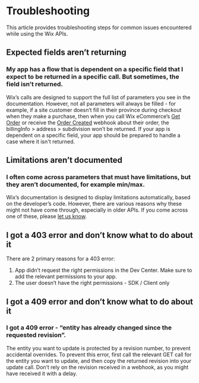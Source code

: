 # Troubleshooting

This article provides troubleshooting steps for common issues encountered while using the Wix APIs.

## Expected fields aren’t returning
### My app has a flow that is dependent on a specific field that I expect to be returned in a specific call. But sometimes, the field isn’t returned.
Wix’s calls are designed to support the full list of parameters you see in the documentation. However, not all parameters will always be filled - for example, 
if a site customer doesn’t fill in their province during checkout when they make a purchase, then when you call Wix eCommerce’s [Get Order](https://dev.wix.com/docs/rest/business-solutions/e-commerce/orders/get-order) 
or receive the [Order Created](https://dev.wix.com/docs/rest/business-solutions/e-commerce/orders/order-created) webhook about their order, 
the billingInfo > address > subdivision won’t be returned. If your app is dependent on a specific field, your app should be prepared to handle a case where it isn't returned.

## Limitations aren’t documented
### I often come across parameters that must have limitations, but they aren’t documented, for example min/max.
Wix’s documentation is designed to display limitations automatically, based on the developer’s code. However, there are various reasons why these might not have come through, 
especially in older APIs. If you come across one of these, please [let us know](https://www.wix.com/support-chatbot?nodeId=25a57397-ccf7-4376-8b74-48d51edf7159&referral=devRels).

## I got a 403 error and don’t know what to do about it
There are 2 primary reasons for a 403 error:
1. App didn’t request the right permissions in the Dev Center. Make sure to add the relevant permissions to your app.
2. The user doesn’t have the right permissions - SDK / Client only

## I got a 409 error and don’t know what to do about it
### I got a 409 error - “entity has already changed since the requested revision”.   
The entity you want to update is protected by a revision number, to prevent accidental overrides. To prevent this error, first call the relevant GET call for the entity you want to update, 
and then copy the returned revision into your update call. Don’t rely on the revision received in a webhook, as you might have received it with a delay.

